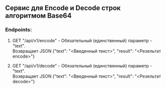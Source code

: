 ## Сервис для Encode и Decode строк алгоритмом Base64

### Endpoints:
1. GET "/api/v1/encode" - Обязательный (единственный) параметр - "text".<br>
   Возвращает JSON {"text": "<Введенный текст>", "result": "<Резельтат encode>"}

2. GET "/api/v1/decode" - Обязательный (единственный) параметр - "text".<br>
   Возвращает JSON {"text": "<Введенный текст>", "result": "<Резельтат decode>"}
